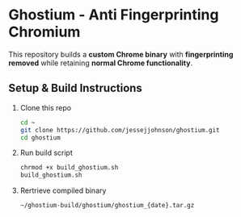 # Ghostium - Anti Fingerprinting Chromium

This repository builds a **custom Chrome binary** with **fingerprinting removed** while retaining **normal Chrome functionality**.

## Setup & Build Instructions

1. Clone this repo

    ```bash
    cd ~
    git clone https://github.com/jessejjohnson/ghostium.git
    cd ghostium
    ```

1. Run build script

    ```bash
    chrmod +x build_ghostium.sh
    build_ghostium.sh
    ```

1. Rertrieve compiled binary

    ```
    ~/ghostium-build/ghostium/ghostium_{date}.tar.gz
    ```
    